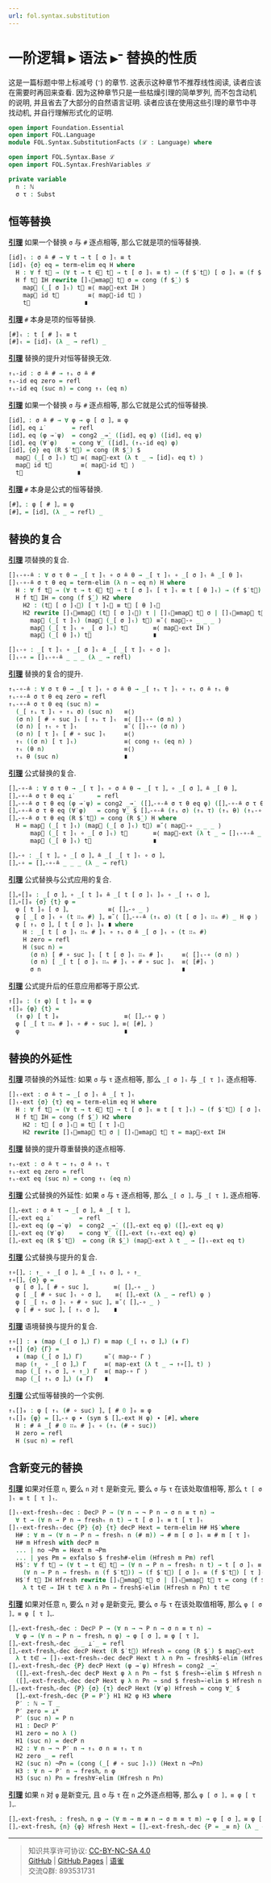 ```yaml
---
url: fol.syntax.substitution
---
```


# 一阶逻辑 ▸ 语法 ▸ᐨ 替换的性质

这是一篇标题中带上标减号 (ᐨ) 的章节. 这表示这种章节不推荐线性阅读, 读者应该在需要时再回来查看. 因为这种章节只是一些枯燥引理的简单罗列, 而不包含动机的说明, 并且省去了大部分的自然语言证明. 读者应该在使用这些引理的章节中寻找动机, 并自行理解形式化的证明.

```agda
open import Foundation.Essential
open import FOL.Language
module FOL.Syntax.SubstitutionFacts (ℒ : Language) where

open import FOL.Syntax.Base ℒ
open import FOL.Syntax.FreshVariables ℒ

private variable
  n : ℕ
  σ τ : Subst
```

## 恒等替换

**<u>引理</u>** 如果一个替换 `σ` 与 `#` 逐点相等, 那么它就是项的恒等替换.

```agda
[id]ₜ : σ ≗ # → ∀ t → t [ σ ]ₜ ≡ t
[id]ₜ {σ} eq = term-elim eq H where
  H : ∀ f t⃗ → (∀ t → t ∈⃗ t⃗ → t [ σ ]ₜ ≡ t) → (f $̇ t⃗) [ σ ]ₜ ≡ (f $̇ t⃗)
  H f t⃗ IH rewrite []ₜ⃗≡map⃗ t⃗ σ = cong (f $̇_) $
    map⃗ (_[ σ ]ₜ) t⃗ ≡⟨ map⃗-ext IH ⟩
    map⃗ id t⃗        ≡⟨ map⃗-id t⃗ ⟩
    t⃗               ∎
```

**<u>引理</u>** `#` 本身是项的恒等替换.

```agda
[#]ₜ : t [ # ]ₜ ≡ t
[#]ₜ = [id]ₜ (λ _ → refl) _
```

**<u>引理</u>** 替换的提升对恒等替换无效.

```agda
↑ₛ-id : σ ≗ # → ↑ₛ σ ≗ #
↑ₛ-id eq zero = refl
↑ₛ-id eq (suc n) = cong ↑ₜ (eq n)
```

**<u>引理</u>** 如果一个替换 `σ` 与 `#` 逐点相等, 那么它就是公式的恒等替换.

```agda
[id]ᵩ : σ ≗ # → ∀ φ → φ [ σ ]ᵩ ≡ φ
[id]ᵩ eq ⊥̇        = refl
[id]ᵩ eq (φ →̇ ψ)  = cong2 _→̇_ ([id]ᵩ eq φ) ([id]ᵩ eq ψ)
[id]ᵩ eq (∀̇ φ)    = cong ∀̇_ ([id]ᵩ (↑ₛ-id eq) φ)
[id]ᵩ {σ} eq (R $̇ t⃗) = cong (R $̇_) $
  map⃗ (_[ σ ]ₜ) t⃗ ≡⟨ map⃗-ext (λ t _ → [id]ₜ eq t) ⟩
  map⃗ id t⃗        ≡⟨ map⃗-id t⃗ ⟩
  t⃗               ∎
```

**<u>引理</u>** `#` 本身是公式的恒等替换.

```agda
[#]ᵩ : φ [ # ]ᵩ ≡ φ
[#]ᵩ = [id]ᵩ (λ _ → refl) _
```

## 替换的复合

**<u>引理</u>** 项替换的复合.

```agda
[]ₜ-∘-≗ : ∀ σ τ θ → _[ τ ]ₜ ∘ σ ≗ θ → _[ τ ]ₜ ∘ _[ σ ]ₜ ≗ _[ θ ]ₜ
[]ₜ-∘-≗ σ τ θ eq = term-elim (λ n → eq n) H where
  H : ∀ f t⃗ → (∀ t → t ∈⃗ t⃗ → t [ σ ]ₜ [ τ ]ₜ ≡ t [ θ ]ₜ) → (f $̇ t⃗) [ σ ]ₜ [ τ ]ₜ ≡ (f $̇ t⃗) [ θ ]ₜ
  H f t⃗ IH = cong (f $̇_) H2 where
    H2 : (t⃗ [ σ ]ₜ⃗) [ τ ]ₜ⃗ ≡ t⃗ [ θ ]ₜ⃗
    H2 rewrite []ₜ⃗≡map⃗ (t⃗ [ σ ]ₜ⃗) τ | []ₜ⃗≡map⃗ t⃗ σ | []ₜ⃗≡map⃗ t⃗ θ =
      map⃗ (_[ τ ]ₜ) (map⃗ (_[ σ ]ₜ) t⃗) ≡˘⟨ map⃗-∘ _ _ _ ⟩
      map⃗ (_[ τ ]ₜ ∘ _[ σ ]ₜ) t⃗       ≡⟨ map⃗-ext IH ⟩
      map⃗ (_[ θ ]ₜ) t⃗                 ∎

[]ₜ-∘ : _[ τ ]ₜ ∘ _[ σ ]ₜ ≗ _[ _[ τ ]ₜ ∘ σ ]ₜ
[]ₜ-∘ = []ₜ-∘-≗ _ _ _ (λ _ → refl)
```

**<u>引理</u>** 替换的复合的提升.

```agda
↑ₛ-∘-≗ : ∀ σ τ θ → _[ τ ]ₜ ∘ σ ≗ θ → _[ ↑ₛ τ ]ₜ ∘ ↑ₛ σ ≗ ↑ₛ θ
↑ₛ-∘-≗ σ τ θ eq zero = refl
↑ₛ-∘-≗ σ τ θ eq (suc n) =
  (_[ ↑ₛ τ ]ₜ ∘ ↑ₛ σ) (suc n)   ≡⟨⟩
  (σ n) [ # ∘ suc ]ₜ [ ↑ₛ τ ]ₜ  ≡⟨ []ₜ-∘ (σ n) ⟩
  (σ n) [ ↑ₜ ∘ τ ]ₜ             ≡˘⟨ []ₜ-∘ (σ n) ⟩
  (σ n) [ τ ]ₜ [ # ∘ suc ]ₜ     ≡⟨⟩
  ↑ₜ ((σ n) [ τ ]ₜ)             ≡⟨ cong ↑ₜ (eq n) ⟩
  ↑ₜ (θ n)                      ≡⟨⟩
  ↑ₛ θ (suc n)                  ∎
```

**<u>引理</u>** 公式替换的复合.

```agda
[]ᵩ-∘-≗ : ∀ σ τ θ → _[ τ ]ₜ ∘ σ ≗ θ → _[ τ ]ᵩ ∘ _[ σ ]ᵩ ≗ _[ θ ]ᵩ
[]ᵩ-∘-≗ σ τ θ eq ⊥̇       = refl
[]ᵩ-∘-≗ σ τ θ eq (φ →̇ ψ) = cong2 _→̇_ ([]ᵩ-∘-≗ σ τ θ eq φ) ([]ᵩ-∘-≗ σ τ θ eq ψ)
[]ᵩ-∘-≗ σ τ θ eq (∀̇ φ)   = cong ∀̇_ $ []ᵩ-∘-≗ (↑ₛ σ) (↑ₛ τ) (↑ₛ θ) (↑ₛ-∘-≗ σ τ θ eq) φ
[]ᵩ-∘-≗ σ τ θ eq (R $̇ t⃗) = cong (R $̇_) H where
  H = map⃗ (_[ τ ]ₜ) (map⃗ (_[ σ ]ₜ) t⃗) ≡˘⟨ map⃗-∘ _ _ _ ⟩
      map⃗ (_[ τ ]ₜ ∘ _[ σ ]ₜ) t⃗       ≡⟨ map⃗-ext (λ t _ → []ₜ-∘-≗ _ _ _ eq t) ⟩
      map⃗ (_[ θ ]ₜ) t⃗                 ∎

[]ᵩ-∘ : _[ τ ]ᵩ ∘ _[ σ ]ᵩ ≗ _[ _[ τ ]ₜ ∘ σ ]ᵩ
[]ᵩ-∘ = []ᵩ-∘-≗ _ _ _ (λ _ → refl)
```

**<u>引理</u>** 公式替换与公式应用的复合.

```agda
[]ᵩ∘[]₀ : _[ σ ]ᵩ ∘ _[ t ]₀ ≗ _[ t [ σ ]ₜ ]₀ ∘ _[ ↑ₛ σ ]ᵩ
[]ᵩ∘[]₀ {σ} {t} φ =
  φ [ t ]₀ [ σ ]ᵩ           ≡⟨ []ᵩ-∘ _ ⟩
  φ [ _[ σ ]ₜ ∘ (t ∷ₙ #) ]ᵩ ≡˘⟨ []ᵩ-∘-≗ (↑ₛ σ) (t [ σ ]ₜ ∷ₙ #) _ H φ ⟩
  φ [ ↑ₛ σ ]ᵩ [ t [ σ ]ₜ ]₀ ∎ where
    H : _[ t [ σ ]ₜ ∷ₙ # ]ₜ ∘ ↑ₛ σ ≗ _[ σ ]ₜ ∘ (t ∷ₙ #)
    H zero = refl
    H (suc n) =
      (σ n) [ # ∘ suc ]ₜ [ t [ σ ]ₜ ∷ₙ # ]ₜ     ≡⟨ []ₜ-∘ (σ n) ⟩
      (σ n) [ _[ t [ σ ]ₜ ∷ₙ # ]ₜ ∘ # ∘ suc ]ₜ  ≡⟨ [#]ₜ ⟩
      σ n                                       ∎
```

**<u>引理</u>** 公式提升后的任意应用都等于原公式.

```agda
↑[]₀ : (↑ φ) [ t ]₀ ≡ φ
↑[]₀ {φ} {t} =
  (↑ φ) [ t ]₀                  ≡⟨ []ᵩ-∘ φ ⟩
  φ [ _[ t ∷ₙ # ]ₜ ∘ # ∘ suc ]ᵩ ≡⟨ [#]ᵩ ⟩
  φ                             ∎
```

## 替换的外延性

**<u>引理</u>** 项替换的外延性: 如果 `σ` 与 `τ` 逐点相等, 那么 `_[ σ ]ₜ` 与 `_[ τ ]ₜ` 逐点相等.

```agda
[]ₜ-ext : σ ≗ τ → _[ σ ]ₜ ≗ _[ τ ]ₜ
[]ₜ-ext {σ} {τ} eq = term-elim eq H where
  H : ∀ f t⃗ → (∀ t → t ∈⃗ t⃗ → t [ σ ]ₜ ≡ t [ τ ]ₜ) → (f $̇ t⃗) [ σ ]ₜ ≡ (f $̇ t⃗) [ τ ]ₜ
  H f t⃗ IH = cong (f $̇_) H2 where
    H2 : t⃗ [ σ ]ₜ⃗ ≡ t⃗ [ τ ]ₜ⃗
    H2 rewrite []ₜ⃗≡map⃗ t⃗ σ | []ₜ⃗≡map⃗ t⃗ τ = map⃗-ext IH
```

**<u>引理</u>** 替换的提升尊重替换的逐点相等.

```agda
↑ₛ-ext : σ ≗ τ → ↑ₛ σ ≗ ↑ₛ τ
↑ₛ-ext eq zero = refl
↑ₛ-ext eq (suc n) = cong ↑ₜ (eq n)
```

**<u>引理</u>** 公式替换的外延性: 如果 `σ` 与 `τ` 逐点相等, 那么 `_[ σ ]ᵩ` 与 `_[ τ ]ᵩ` 逐点相等.

```agda
[]ᵩ-ext : σ ≗ τ → _[ σ ]ᵩ ≗ _[ τ ]ᵩ
[]ᵩ-ext eq ⊥̇        = refl
[]ᵩ-ext eq (φ →̇ ψ)  = cong2 _→̇_ ([]ᵩ-ext eq φ) ([]ᵩ-ext eq ψ)
[]ᵩ-ext eq (∀̇ φ)    = cong ∀̇_ ([]ᵩ-ext (↑ₛ-ext eq) φ)
[]ᵩ-ext eq (R $̇ t⃗)  = cong (R $̇_) (map⃗-ext λ t _ → []ₜ-ext eq t)
```

**<u>引理</u>** 公式替换与提升的复合.

```agda
↑∘[]ᵩ : ↑_ ∘ _[ σ ]ᵩ ≗ _[ ↑ₛ σ ]ᵩ ∘ ↑_
↑∘[]ᵩ {σ} φ =
  φ [ σ ]ᵩ [ # ∘ suc ]ᵩ       ≡⟨ []ᵩ-∘ _ ⟩
  φ [ _[ # ∘ suc ]ₜ ∘ σ ]ᵩ    ≡⟨ []ᵩ-ext (λ _ → refl) φ ⟩
  φ [ _[ ↑ₛ σ ]ₜ ∘ # ∘ suc ]ᵩ ≡˘⟨ []ᵩ-∘ _ ⟩
  φ [ # ∘ suc ]ᵩ [ ↑ₛ σ ]ᵩ    ∎
```

**<u>引理</u>** 语境替换与提升的复合.

```agda
↑∘[] : ⇞ (map (_[ σ ]ᵩ) Γ) ≡ map (_[ ↑ₛ σ ]ᵩ) (⇞ Γ)
↑∘[] {σ} {Γ} =
  ⇞ (map (_[ σ ]ᵩ) Γ)      ≡˘⟨ map-∘ Γ ⟩
  map (↑_ ∘ _[ σ ]ᵩ) Γ     ≡⟨ map-ext (λ t _ → ↑∘[]ᵩ t) ⟩
  map (_[ ↑ₛ σ ]ᵩ ∘ ↑_) Γ  ≡⟨ map-∘ Γ ⟩
  map (_[ ↑ₛ σ ]ᵩ) (⇞ Γ)   ∎
```

**<u>引理</u>** 公式恒等替换的一个实例.

```agda
↑ₛ[]₀ : φ [ ↑ₛ (# ∘ suc) ]ᵩ [ # 0 ]₀ ≡ φ
↑ₛ[]₀ {φ} = []ᵩ-∘ φ ∙ (sym $ []ᵩ-ext H φ) ∙ [#]ᵩ where
  H : # ≗ _[ # 0 ∷ₙ # ]ₜ ∘ (↑ₛ (# ∘ suc))
  H zero = refl
  H (suc n) = refl
```

## 含新变元的替换

**<u>引理</u>** 如果对任意 `n`, 要么 `n` 对 `t` 是新变元, 要么 `σ` 与 `τ` 在该处取值相等, 那么 `t [ σ ]ₜ ≡ t [ τ ]ₜ`.

```agda
[]ₜ-ext-freshₜ-dec : Decℙ P → (∀ n → ¬ P n → σ n ≡ τ n) →
  ∀ t → (∀ n → P n → freshₜ n t) → t [ σ ]ₜ ≡ t [ τ ]ₜ
[]ₜ-ext-freshₜ-dec {P} {σ} {τ} decP Hext = term-elim H# H$̇ where
  H# : ∀ m → (∀ n → P n → freshₜ n (# m)) → # m [ σ ]ₜ ≡ # m [ τ ]ₜ
  H# m Hfresh with decP m
  ... | no ¬Pm = Hext m ¬Pm
  ... | yes Pm = exfalso $ fresh#-elim (Hfresh m Pm) refl
  H$̇ : ∀ f t⃗ → (∀ t → t ∈⃗ t⃗ → (∀ n → P n → freshₜ n t) → t [ σ ]ₜ ≡ t [ τ ]ₜ) →
    (∀ n → P n → freshₜ n (f $̇ t⃗)) → (f $̇ t⃗) [ σ ]ₜ ≡ (f $̇ t⃗) [ τ ]ₜ
  H$̇ f t⃗ IH Hfresh rewrite []ₜ⃗≡map⃗ t⃗ σ | []ₜ⃗≡map⃗ t⃗ τ = cong (f $̇_) $ map⃗-ext
    λ t t∈⃗ → IH t t∈⃗ λ n Pn → fresh$̇-elim (Hfresh n Pn) t t∈⃗
```

**<u>引理</u>** 如果对任意 `n`, 要么 `n` 对 `φ` 是新变元, 要么 `σ` 与 `τ` 在该处取值相等, 那么 `φ [ σ ]ᵩ ≡ φ [ τ ]ᵩ`.

```agda
[]ᵩ-ext-freshᵩ-dec : Decℙ P → (∀ n → ¬ P n → σ n ≡ τ n) →
  ∀ φ → (∀ n → P n → freshᵩ n φ) → φ [ σ ]ᵩ ≡ φ [ τ ]ᵩ
[]ᵩ-ext-freshᵩ-dec _ _ ⊥̇ _ = refl
[]ᵩ-ext-freshᵩ-dec decP Hext (R $̇ t⃗) Hfresh = cong (R $̇_) $ map⃗-ext
  λ t t∈⃗ → []ₜ-ext-freshₜ-dec decP Hext t λ n Pn → freshR$̇-elim (Hfresh n Pn) t t∈⃗
[]ᵩ-ext-freshᵩ-dec {P} decP Hext (φ →̇ ψ) Hfresh = cong2 _→̇_
  ([]ᵩ-ext-freshᵩ-dec decP Hext φ λ n Pn → fst $ fresh→̇-elim $ Hfresh n Pn)
  ([]ᵩ-ext-freshᵩ-dec decP Hext ψ λ n Pn → snd $ fresh→̇-elim $ Hfresh n Pn)
[]ᵩ-ext-freshᵩ-dec {P} {σ} {τ} decP Hext (∀̇ φ) Hfresh = cong ∀̇_ $
  []ᵩ-ext-freshᵩ-dec {P = P′} H1 H2 φ H3 where
  P′ : ℕ → 𝕋 _
  P′ zero = ⊥*
  P′ (suc n) = P n
  H1 : Decℙ P′
  H1 zero = no λ ()
  H1 (suc n) = decP n
  H2 : ∀ n → ¬ P′ n → ↑ₛ σ n ≡ ↑ₛ τ n
  H2 zero _ = refl
  H2 (suc n) ¬Pn = (cong (_[ # ∘ suc ]ₜ)) (Hext n ¬Pn)
  H3 : ∀ n → P′ n → freshᵩ n φ
  H3 (suc n) Pn = fresh∀̇-elim (Hfresh n Pn)
```

**<u>引理</u>** 如果 `n` 对 `φ` 是新变元, 且 `σ` 与 `τ` 在 `n` 之外逐点相等, 那么 `φ [ σ ]ᵩ ≡ φ [ τ ]ᵩ`.

```agda
[]ᵩ-ext-freshᵩ : freshᵩ n φ → (∀ m → m ≢ n → σ m ≡ τ m) → φ [ σ ]ᵩ ≡ φ [ τ ]ᵩ
[]ᵩ-ext-freshᵩ {n} {φ} Hfresh Hext = []ᵩ-ext-freshᵩ-dec {P = _≡ n} (λ _ → it) Hext φ λ { _ refl → Hfresh }
```

---
> 知识共享许可协议: [CC-BY-NC-SA 4.0](https://creativecommons.org/licenses/by-nc-sa/4.0/deed.zh)  
> [GitHub](https://github.com/choukh/MetaLogic/blob/main/src/FOL/Syntax/SubstitutionFacts.lagda.md) | [GitHub Pages](https://choukh.github.io/MetaLogic/FOL.Syntax.SubstitutionFacts.html) | [语雀](https://www.yuque.com/ocau/metalogic/fol.syntax.substitution)  
> 交流Q群: 893531731
